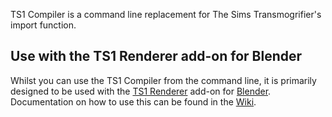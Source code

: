 TS1 Compiler is a command line replacement for The Sims Transmogrifier's import function.

## Use with the TS1 Renderer add-on for Blender
Whilst you can use the TS1 Compiler from the command line, it is primarily designed to be used with the [TS1 Renderer](https://github.com/mixsims/ts1-renderer) add-on for [Blender](https://www.blender.org/). Documentation on how to use this can be found in the [Wiki](https://github.com/mixsims/ts1-renderer/wiki).
